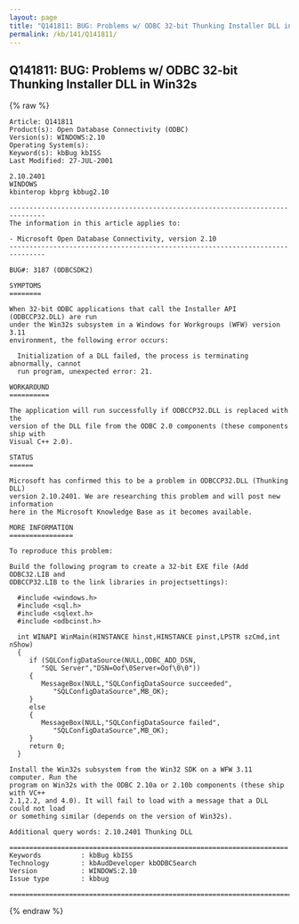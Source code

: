 ```yaml
---
layout: page
title: "Q141811: BUG: Problems w/ ODBC 32-bit Thunking Installer DLL in Win32s"
permalink: /kb/141/Q141811/
---
```


## Q141811: BUG: Problems w/ ODBC 32-bit Thunking Installer DLL in Win32s

{% raw %}

	Article: Q141811
	Product(s): Open Database Connectivity (ODBC)
	Version(s): WINDOWS:2.10
	Operating System(s): 
	Keyword(s): kbBug kbISS
	Last Modified: 27-JUL-2001
	
	2.10.2401
	WINDOWS
	kbinterop kbprg kbbug2.10
	
	-------------------------------------------------------------------------------
	The information in this article applies to:
	
	- Microsoft Open Database Connectivity, version 2.10 
	-------------------------------------------------------------------------------
	
	BUG#: 3187 (ODBCSDK2)
	
	SYMPTOMS
	========
	
	When 32-bit ODBC applications that call the Installer API (ODBCCP32.DLL) are run
	under the Win32s subsystem in a Windows for Workgroups (WFW) version 3.11
	environment, the following error occurs:
	
	  Initialization of a DLL failed, the process is terminating abnormally, cannot
	  run program, unexpected error: 21.
	
	WORKAROUND
	==========
	
	The application will run successfully if ODBCCP32.DLL is replaced with the
	version of the DLL file from the ODBC 2.0 components (these components ship with
	Visual C++ 2.0).
	
	STATUS
	======
	
	Microsoft has confirmed this to be a problem in ODBCCP32.DLL (Thunking DLL)
	version 2.10.2401. We are researching this problem and will post new information
	here in the Microsoft Knowledge Base as it becomes available.
	
	MORE INFORMATION
	================
	
	To reproduce this problem:
	
	Build the following program to create a 32-bit EXE file (Add ODBC32.LIB and
	ODBCCP32.LIB to the link libraries in projectsettings):
	
	  #include <windows.h>
	  #include <sql.h>
	  #include <sqlext.h>
	  #include <odbcinst.h>
	
	  int WINAPI WinMain(HINSTANCE hinst,HINSTANCE pinst,LPSTR szCmd,int nShow)
	  {
	     if (SQLConfigDataSource(NULL,ODBC_ADD_DSN,
	        "SQL Server","DSN=Oof\0Server=Oof\0\0"))
	     {
	        MessageBox(NULL,"SQLConfigDataSource succeeded",
	           "SQLConfigDataSource",MB_OK);
	     }
	     else
	     {
	        MessageBox(NULL,"SQLConfigDataSource failed",
	           "SQLConfigDataSource",MB_OK);
	     }
	     return 0;
	  }
	
	Install the Win32s subsystem from the Win32 SDK on a WFW 3.11 computer. Run the
	program on Win32s with the ODBC 2.10a or 2.10b components (these ship with VC++
	2.1,2.2, and 4.0). It will fail to load with a message that a DLL could not load
	or something similar (depends on the version of Win32s).
	
	Additional query words: 2.10.2401 Thunking DLL
	
	======================================================================
	Keywords          : kbBug kbISS 
	Technology        : kbAudDeveloper kbODBCSearch
	Version           : WINDOWS:2.10
	Issue type        : kbbug
	
	=============================================================================
	

{% endraw %}
